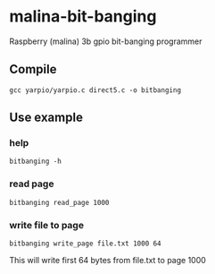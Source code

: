 # malina-bit-banging
Raspberry (malina) 3b gpio bit-banging programmer

## Compile
```gcc yarpio/yarpio.c direct5.c -o bitbanging```

## Use example
### help
```
bitbanging -h
```
### read page
```
bitbanging read_page 1000
````

### write file to page
```
bitbanging write_page file.txt 1000 64
```
This will write first 64 bytes from file.txt to page 1000


